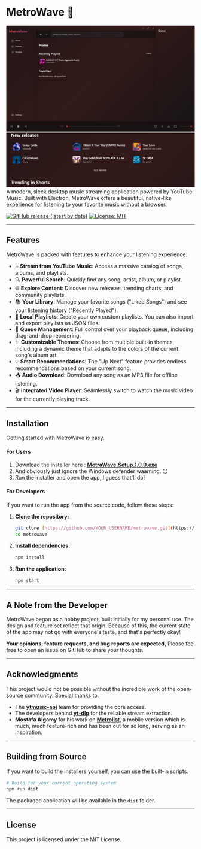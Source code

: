 # MetroWave 🌊

![MetroWave Screenshot](https://github.com/Ashmil-Kurikkal/MetroWave/blob/main/Screenshots/Screenshot%202025-09-20%20192133.png)
![MetroWave Screenshot](https://github.com/Ashmil-Kurikkal/MetroWave/blob/main/Screenshots/Screenshot%202025-09-20%20192250.png)
A modern, sleek desktop music streaming application powered by YouTube Music. Built with Electron, MetroWave offers a beautiful, native-like experience for listening to your favorite music without a browser.

[![GitHub release (latest by date)](https://img.shields.io/github/v/release/Ashmil-Kurikkal/metrowave?style=for-the-badge)](https://github.com/Ashmil-Kurikkal/metrowave/releases)
[![License: MIT](https://img.shields.io/badge/License-MIT-blue.svg?style=for-the-badge)](https://opensource.org/licenses/MIT)

---

## Features

MetroWave is packed with features to enhance your listening experience:

* 🎶 **Stream from YouTube Music**: Access a massive catalog of songs, albums, and playlists.
* 🔍 **Powerful Search**: Quickly find any song, artist, album, or playlist.
* 🌐 **Explore Content**: Discover new releases, trending charts, and community playlists.
* 📚 **Your Library**: Manage your favorite songs ("Liked Songs") and see your listening history ("Recently Played").
* 📝 **Local Playlists**: Create your own custom playlists. You can also import and export playlists as JSON files.
* 🔄 **Queue Management**: Full control over your playback queue, including drag-and-drop reordering.
* ✨ **Customizable Themes**: Choose from multiple built-in themes, including a dynamic theme that adapts to the colors of the current song's album art.
* 💡 **Smart Recommendations**: The "Up Next" feature provides endless recommendations based on your current song.
* 📥 **Audio Download**: Download any song as an MP3 file for offline listening.
* 🎬 **Integrated Video Player**: Seamlessly switch to watch the music video for the currently playing track.

---

## Installation

Getting started with MetroWave is easy.

#### **For Users**

1.  Download the installer here : [**MetroWave.Setup.1.0.0.exe**](https://github.com/Ashmil-Kurikkal/MetroWave/releases/download/v1.0.0-alpha/MetroWave.Setup.1.0.0.exe)
2.  And obviously just ignore the Windows defender waarning. 😏
3.  Run the installer and open the app, I guess that'll do!

#### **For Developers**

If you want to run the app from the source code, follow these steps:

1.  **Clone the repository:**
    ```bash
    git clone [https://github.com/YOUR_USERNAME/metrowave.git](https://github.com/YOUR_USERNAME/metrowave.git)
    cd metrowave
    ```

2.  **Install dependencies:**
    ```bash
    npm install
    ```

3.  **Run the application:**
    ```bash
    npm start
    ```

---

## A Note from the Developer

MetroWave began as a hobby project, built initially for my personal use. The design and feature set reflect that origin. Because of this, the current state of the app may not go with everyone's taste, and that's perfectly okay!

**Your opinions, feature requests, and bug reports are expected,** Please feel free to open an issue on GitHub to share your thoughts.

---

## Acknowledgments

This project would not be possible without the incredible work of the open-source community. Special thanks to:

* The **[ytmusic-api](https://github.com/zS1L3NT/ts-npm-ytmusic-api)** team for providing the core access.
* The developers behind **[yt-dlp](https://github.com/yt-dlp/yt-dlp)** for the reliable stream extraction.
* **Mostafa Algamy** for his work on **[Metrolist](https://github.com/mostafaalagamy/Metrolist)**, a mobile version which is much, much feature-rich and has been out for so long, serving as an inspiration.

---

## Building from Source

If you want to build the installers yourself, you can use the built-in scripts.

```bash
# Build for your current operating system
npm run dist
```
The packaged application will be available in the `dist` folder.

---

## License

This project is licensed under the MIT License.

